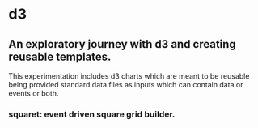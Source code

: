 # d3
## An exploratory journey with d3 and creating reusable templates.

This experimentation includes d3 charts which are meant to be reusable being provided standard data files as inputs which can contain data 
or events or both.

### squaret: event driven square grid builder.
